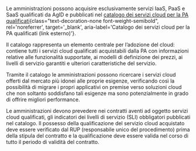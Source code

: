 Le amministrazioni possono acquisire esclusivamente servizi IaaS, PaaS e SaaS qualificati da AgID e pubblicati nel
[catalogo dei servizi cloud per la PA qualificati](https://cloud.italia.it/marketplace/){class="text-decoration-none font-weight-semibold", rel='noreferrer', target='_blank', aria-label='Catalogo dei servizi cloud per la PA qualificati (link esterno)'}.

Il catalogo rappresenta un elemento centrale per l’adozione del cloud: contiene tutti i servizi cloud qualificati acquistabili dalla PA
con informazioni relative alle funzionalità supportate, ai modelli di definizione dei prezzi, ai livelli di servizio garantiti 
e ulteriori caratteristiche del servizio.

Tramite il catalogo le amministrazioni possono ricercare i servizi cloud offerti dal mercato più idonei alle proprie esigenze,
verificando così la possibilità di migrare i propri applicativi on premise verso soluzioni cloud che non soltanto soddisfano tali esigenze
ma sono potenzialmente in grado di offrire migliori performance.

Le amministrazioni devono prevedere nei contratti aventi ad oggetto servizi cloud qualificati, gli indicatori dei livelli 
di servizio (SLI) obbligatori pubblicati nel catalogo. 
Il possesso della qualificazione del servizio cloud acquistato deve essere verificato dal RUP (responsabile unico del procedimento)
prima della stipula del contratto e la qualificazione deve essere valida nel corso di tutto il periodo di validità del contratto.

